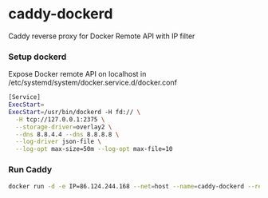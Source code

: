 # caddy-dockerd

Caddy reverse proxy for Docker Remote API with IP filter

### Setup dockerd

Expose Docker remote API on localhost in /etc/systemd/system/docker.service.d/docker.conf

```bash
[Service]
ExecStart=
ExecStart=/usr/bin/dockerd -H fd:// \
  -H tcp://127.0.0.1:2375 \
  --storage-driver=overlay2 \
  --dns 8.8.4.4 --dns 8.8.8.8 \
  --log-driver json-file \
  --log-opt max-size=50m --log-opt max-file=10 
```

### Run Caddy

```bash
docker run -d -e IP=86.124.244.168 --net=host --name=caddy-dockerd --restart=always stefanprodan/caddy-dockerd
```
